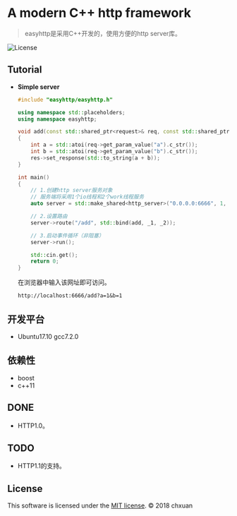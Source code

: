 A modern C++ http framework
===============================================

> easyhttp是采用C++开发的，使用方便的http server库。

![License][1] 

## Tutorial

* **Simple server**

    ```cpp
    #include "easyhttp/easyhttp.h"
    
    using namespace std::placeholders;
    using namespace easyhttp;

    void add(const std::shared_ptr<request>& req, const std::shared_ptr<response>& res)
    {
        int a = std::atoi(req->get_param_value("a").c_str());
        int b = std::atoi(req->get_param_value("b").c_str());
        res->set_response(std::to_string(a + b));
    }

    int main()
    {
        // 1.创建http server服务对象
        // 服务端将采用1个io线程和2个work线程服务
        auto server = std::make_shared<http_server>("0.0.0.0:6666", 1, 2);

        // 2.设置路由
        server->route("/add", std::bind(add, _1, _2));
    
        // 3.启动事件循环（非阻塞）
        server->run();

        std::cin.get();
        return 0;
    }
    ```

    在浏览器中输入该网址即可访问。
    ```
    http://localhost:6666/add?a=1&b=1
    ```

## 开发平台

* Ubuntu17.10 gcc7.2.0

## 依赖性

* boost
* c++11

## DONE

* HTTP1.0。

## TODO

* HTTP1.1的支持。

## License
This software is licensed under the [MIT license][2]. © 2018 chxuan


  [1]: http://img.shields.io/badge/license-MIT-blue.svg?style=flat-square
  [2]: https://github.com/chxuan/easyrpc/blob/master/LICENSE
